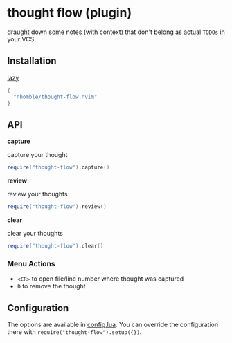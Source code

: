 # thought flow (plugin)

draught down some notes (with context) that don't belong as actual `TODOs` in your VCS.

## Installation

[lazy](https://github.com/folke/lazy.nvim)

```lua
{
  "nhomble/thought-flow.nvim"
}
```

## API

**capture**

capture your thought

```lua
require("thought-flow").capture()
```

**review**

review your thoughts

```lua
require("thought-flow").review()
```

**clear**

clear your thoughts

```lua
require("thought-flow").clear()
```

### Menu Actions

- `<CR>` to open file/line number where thought was captured
- `D` to remove the thought

## Configuration

The options are available in [config.lua](./lua/thought-flow/config.lua). You can override the configuration there with `require("thought-flow").setup({})`.
